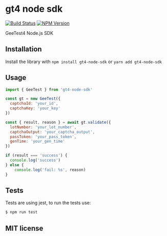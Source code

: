 # gt4 node sdk

[![Build Status](https://github.com/iMuFeng/gt4-node-sdk/workflows/CI/badge.svg)](https://github.com/iMuFeng/gt4-node-sdk/actions)
[![NPM Version](https://img.shields.io/npm/v/gt4-node-sdk.svg?sanitize=true)](https://www.npmjs.com/package/gt4-node-sdk)

GeeTest4 Node.js SDK

## Installation

Install the library with `npm install gt4-node-sdk` or `yarn add gt4-node-sdk`

## Usage

```js
import { GeeTest } from 'gt4-node-sdk'

const gt = new GeeTest({
  captchaId: 'your_id',
  captchaKey: 'your_key'
})

const { result, reason } = await gt.validate({
  lotNumber: 'your_lot_number',
  captchaOutput: 'your_captcha_output',
  passToken: 'your_pass_token',
  genTime: 'your_gen_time'
})

if (result === 'success') {
  console.log('success')
} else {
	console.log('fail: %s', reason)
}
```

## Tests

Tests are using jest, to run the tests use:

```bash
$ npm run test
```

## MIT license
